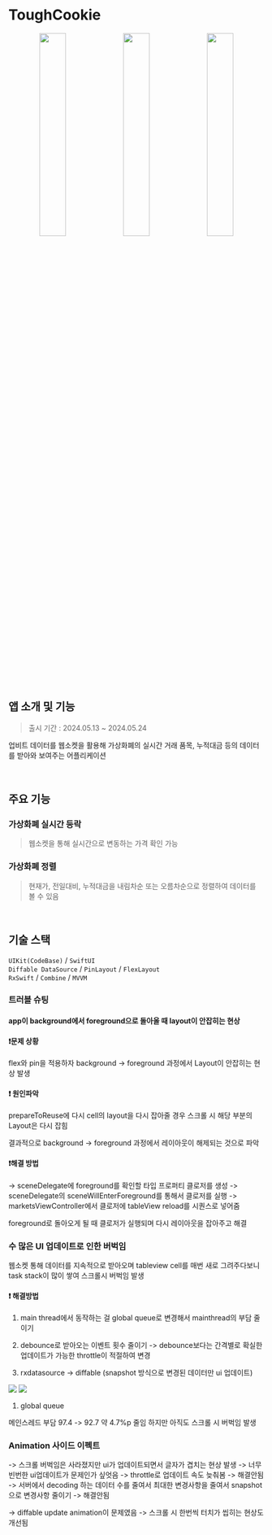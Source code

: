 # ToughCookie

<p align="center">
    <img src = "https://github.com/DONOTINTO/ToughCookie/assets/123792519/e8bd35d4-5b80-4e28-a265-0783616155ca" align="center" width="32%">
	<img src = "https://github.com/DONOTINTO/ToughCookie/assets/123792519/de994c14-6a87-41b6-b279-55936e7c0920" align="center" width="32%">
	<img src = "https://github.com/DONOTINTO/ToughCookie/assets/123792519/8339a11c-8e4c-4430-ab37-a0711312f932" align="center" width="32%">

</p> <br>

## 앱 소개 및 기능

> 출시 기간 : 2024.05.13 ~ 2024.05.24

업비트 데이터를 웹소켓을 활용해 가상화폐의 실시간 거래 품목, 누적대금 등의 데이터를 받아와 보여주는 어플리케이션

<br>

## 주요 기능
### 가상화폐 실시간 등락
> 웹소켓을 통해 실시간으로 변동하는 가격 확인 가능

### 가상화폐 정렬
> 현재가, 전일대비, 누적대금을 내림차순 또는 오름차순으로 정렬하여 데이터를 볼 수 있음

<br>

## 기술 스택

`UIKit(CodeBase)` / `SwiftUI` <br>
`Diffable DataSource` /  `PinLayout` / `FlexLayout` <br>
`RxSwift` / `Combine` / `MVVM` <br>

### 트러블 슈팅

#### app이 background에서 foreground으로 돌아올 때 layout이 안잡히는 현상

#### ❗문제 상황

flex와 pin을 적용하자 background -> foreground 과정에서 Layout이 안잡히는 현상 발생

#### ❗️ 원인파악

prepareToReuse에 다시 cell의 layout을 다시 잡아줄 경우 스크롤 시 해당 부분의 Layout은 다시 잡힘

결과적으로 background -> foreground 과정에서 레이아웃이 해제되는 것으로 파악

#### ❗해결 방법

-> sceneDelegate에 foreground를 확인할 타입 프로퍼티 클로저를 생성
-> sceneDelegate의 sceneWillEnterForeground를 통해서 클로저를 실행
-> marketsViewController에서 클로저에 tableView reload를 시퀀스로 넣어줌

foreground로 돌아오게 될 때 클로저가 실행되며 다시 레이아웃을 잡아주고 해결


### 수 많은 UI 업데이트로 인한 버벅임

웹소켓 통해 데이터를 지속적으로 받아오며 tableview cell를 매번 새로 그려주다보니 task stack이 많이 쌓여 스크롤시 버벅임 발생

#### ❗️ 해결방법

1. main thread에서 동작하는 걸 global queue로 변경해서 mainthread의 부담 줄이기

2. debounce로 받아오는 이벤트 횟수 줄이기
 -> debounce보다는 간격별로 확실한 업데이트가 가능한 throttle이 적절하여 변경

4. rxdatasource -> diffable (snapshot 방식으로 변경된 데이터만 ui 업데이트)

<img src = "https://github.com/DONOTINTO/DoT/assets/123792519/b0be60ac-d869-4f86-9140-0f4a8c8eef72">

<img src = "https://github.com/DONOTINTO/DoT/assets/123792519/55dbe1f3-a38f-4bf8-9753-328f70ec1774">


1. global queue

메인스레드 부담 97.4 -> 92.7 약 4.7%p 줄임
하지만 아직도 스크롤 시 버벅임 발생


### Animation 사이드 이펙트

-> 스크롤 버벅임은 사라졌지만 ui가 업데이트되면서 글자가 겹치는 현상 발생
-> 너무 빈번한 ui업데이트가 문제인가 싶엇음
    -> throttle로 업데이트 속도 늦춰봄 -> 해결안됨
    -> 서버에서 decoding 하는 데이터 수를 줄여서 최대한 변경사항을 줄여서 snapshot으로 변경사항 줄이기 -> 해결안됨

-> diffable update animation이 문제였음
-> 스크롤 시 한번씩 터치가 씹히는 현상도 개선됨
